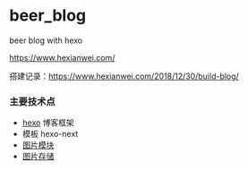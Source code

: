 # beer_blog
beer blog with hexo

https://www.hexianwei.com/

搭建记录：https://www.hexianwei.com/2018/12/30/build-blog/


### 主要技术点

- [hexo](https://hexo.io/zh-cn/)  博客框架
- 模板 hexo-next
- [图片模块](https://www.hexianwei.com/2019/01/11/hexoNextPhoto/)
- [图片存储](https://www.hexianwei.com/2018/12/30/coscmd/)


